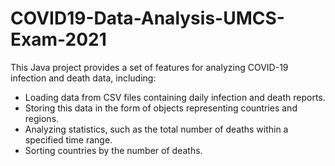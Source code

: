 # COVID19-Data-Analysis-UMCS-Exam-2021

This Java project provides a set of features for analyzing COVID-19 infection and death data, including:

- Loading data from CSV files containing daily infection and death reports.
- Storing this data in the form of objects representing countries and regions.
- Analyzing statistics, such as the total number of deaths within a specified time range.
- Sorting countries by the number of deaths.
